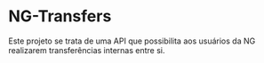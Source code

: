 # NG-Transfers
Este projeto se trata de uma API que possibilita aos usuários da NG realizarem transferências internas entre si.
